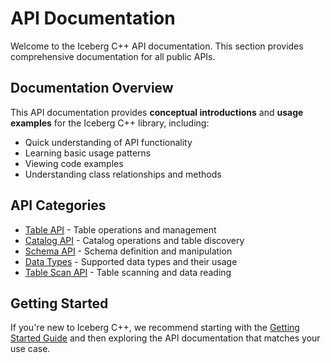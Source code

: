 <!--
  ~ Licensed to the Apache Software Foundation (ASF) under one
  ~ or more contributor license agreements.  See the NOTICE file
  ~ distributed with this work for additional information
  ~ regarding copyright ownership.  The ASF licenses this file
  ~ to you under the Apache License, Version 2.0 (the
  ~ "License"); you may not use this file except in compliance
  ~ with the License.  You may obtain a copy of the License at
  ~
  ~   http://www.apache.org/licenses/LICENSE-2.0
  ~
  ~ Unless required by applicable law or agreed to in writing,
  ~ software distributed under the License is distributed on an
  ~ "AS IS" BASIS, WITHOUT WARRANTIES OR CONDITIONS OF ANY
  ~ KIND, either express or implied.  See the License for the
  ~ specific language governing permissions and limitations
  ~ under the License.
-->

# API Documentation

Welcome to the Iceberg C++ API documentation. This section provides comprehensive documentation for all public APIs.

## Documentation Overview

This API documentation provides **conceptual introductions** and **usage examples** for the Iceberg C++ library, including:
- Quick understanding of API functionality
- Learning basic usage patterns
- Viewing code examples
- Understanding class relationships and methods

## API Categories

- [Table API](table.md) - Table operations and management
- [Catalog API](catalog.md) - Catalog operations and table discovery
- [Schema API](schema.md) - Schema definition and manipulation
- [Data Types](types.md) - Supported data types and their usage
- [Table Scan API](table-scan.md) - Table scanning and data reading

## Getting Started

If you're new to Iceberg C++, we recommend starting with the [Getting Started Guide](../index.md) and then exploring the API documentation that matches your use case.
